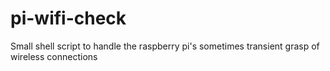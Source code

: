 # pi-wifi-check
Small shell script to handle the raspberry pi's sometimes transient grasp of wireless connections
